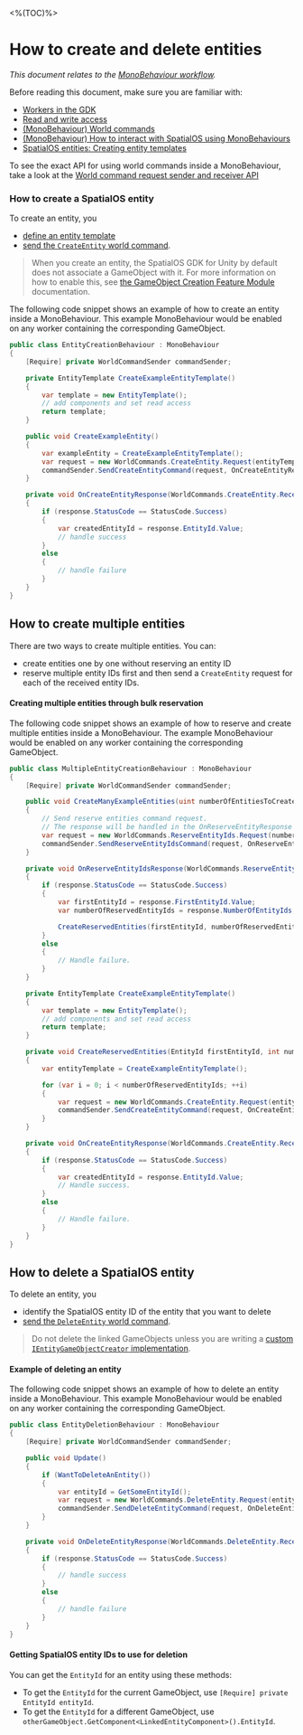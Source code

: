 <%(TOC)%>

# How to create and delete entities
_This document relates to the [MonoBehaviour workflow]({{urlRoot}}/reference/workflows/overview)._

Before reading this document, make sure you are familiar with:

  * [Workers in the GDK]({{urlRoot}}/reference/concepts/worker)
  * [Read and write access]({{urlRoot}}/reference/glossary#authority)
  * [(MonoBehaviour) World commands]({{urlRoot}}/reference/workflows/monobehaviour/interaction/commands/world-commands)
  * [(MonoBehaviour) How to interact with SpatialOS using MonoBehaviours]({{urlRoot}}/reference/workflows/monobehaviour/interaction/reader-writers/lifecycle)
  * [SpatialOS entities: Creating entity templates]({{urlRoot}}/reference/concepts/entity-templates)


To see the exact API for using world commands inside a MonoBehaviour, take a look at the [World command request sender and receiver API]({{urlRoot}}/reference/workflows/monobehaviour/interaction/commands/world-commands)
### How to create a SpatialOS entity
To create an entity, you

  * [define an entity template]({{urlRoot}}/reference/concepts/entity-templates)
  * [send the `CreateEntity` world command]({{urlRoot}}/reference/workflows/monobehaviour/interaction/commands/world-commands#create-an-entity).

> When you create an entity, the SpatialOS GDK for Unity by default does not associate a GameObject with it. For more information on how to enable this, see [the GameObject Creation Feature Module]({{urlRoot}}/modules/game-object-creation/overview) documentation.

The following code snippet shows an example of how to create an entity inside a MonoBehaviour. This example MonoBehaviour would be enabled on any worker containing the corresponding GameObject.

```csharp
public class EntityCreationBehaviour : MonoBehaviour
{
    [Require] private WorldCommandSender commandSender;

    private EntityTemplate CreateExampleEntityTemplate()
    {
        var template = new EntityTemplate();
        // add components and set read access
        return template;
    }

    public void CreateExampleEntity()
    {
        var exampleEntity = CreateExampleEntityTemplate();
        var request = new WorldCommands.CreateEntity.Request(entityTemplate);
        commandSender.SendCreateEntityCommand(request, OnCreateEntityResponse);
    }

    private void OnCreateEntityResponse(WorldCommands.CreateEntity.ReceivedResponse response)
    {
        if (response.StatusCode == StatusCode.Success)
        {
            var createdEntityId = response.EntityId.Value;
            // handle success
        }
        else
        {
            // handle failure
        }
    }
}
```
## How to create multiple entities

There are two ways to create multiple entities. You can:

* create entities one by one without reserving an entity ID
* reserve multiple entity IDs first and then send a `CreateEntity` request for each of the received entity IDs.

#### Creating multiple entities through bulk reservation

The following code snippet shows an example of how to reserve and create multiple entities inside a MonoBehaviour. The example MonoBehaviour would be enabled on any worker containing the corresponding GameObject.

```csharp
public class MultipleEntityCreationBehaviour : MonoBehaviour
{
    [Require] private WorldCommandSender commandSender;

    public void CreateManyExampleEntities(uint numberOfEntitiesToCreate)
    {
        // Send reserve entities command request.
        // The response will be handled in the OnReserveEntityResponse method below.
        var request = new WorldCommands.ReserveEntityIds.Request(numberOfEntitiesToCreate);
        commandSender.SendReserveEntityIdsCommand(request, OnReserveEntityIdsResponse);
    }

    private void OnReserveEntityIdsResponse(WorldCommands.ReserveEntityIds.ReceivedResponse response)
    {
        if (response.StatusCode == StatusCode.Success)
        {
            var firstEntityId = response.FirstEntityId.Value;
            var numberOfReservedEntityIds = response.NumberOfEntityIds;

            CreateReservedEntities(firstEntityId, numberOfReservedEntityIds);
        }
        else
        {
            // Handle failure.
        }
    }

    private EntityTemplate CreateExampleEntityTemplate()
    {
        var template = new EntityTemplate();
        // add components and set read access
        return template;
    }

    private void CreateReservedEntities(EntityId firstEntityId, int numberOfReservedEntityIds)
    {
        var entityTemplate = CreateExampleEntityTemplate();

        for (var i = 0; i < numberOfReservedEntityIds; ++i)
        {
            var request = new WorldCommands.CreateEntity.Request(entityTemplate);
            commandSender.SendCreateEntityCommand(request, OnCreateEntityResponse);
        }
    }

    private void OnCreateEntityResponse(WorldCommands.CreateEntity.ReceivedResponse response)
    {
        if (response.StatusCode == StatusCode.Success)
        {
            var createdEntityId = response.EntityId.Value;
            // Handle success.
        }
        else
        {
            // Handle failure.
        }
    }
}
```
## How to delete a SpatialOS entity

To delete an entity, you

  * identify the SpatialOS entity ID of the entity that you want to delete
  * [send the `DeleteEntity` world command]({{urlRoot}}/reference/workflows/monobehaviour/interaction/commands/world-commands#delete-an-entity).

> Do not delete the linked GameObjects unless you are writing a [custom `IEntityGameObjectCreator` implementation]({{urlRoot}}/modules/game-object-creation/custom-usage).

#### Example of deleting an entity

The following code snippet shows an example of how to delete an entity inside a MonoBehaviour. This example MonoBehaviour would be enabled on any worker containing the corresponding GameObject.

```csharp
public class EntityDeletionBehaviour : MonoBehaviour
{
    [Require] private WorldCommandSender commandSender;

    public void Update()
    {
        if (WantToDeleteAnEntity())
        {
            var entityId = GetSomeEntityId();
            var request = new WorldCommands.DeleteEntity.Request(entityId);
            commandSender.SendDeleteEntityCommand(request, OnDeleteEntityResponse);
        }
    }

    private void OnDeleteEntityResponse(WorldCommands.DeleteEntity.ReceivedResponse response)
    {
        if (response.StatusCode == StatusCode.Success)
        {
            // handle success
        }
        else
        {
            // handle failure
        }
    }
}
```

#### Getting SpatialOS entity IDs to use for deletion

You can get the `EntityId` for an entity using these methods:

* To get the `EntityId` for the current GameObject, use `[Require] private EntityId entityId`.
* To get the `EntityId` for a different GameObject, use `otherGameObject.GetComponent<LinkedEntityComponent>().EntityId`.
